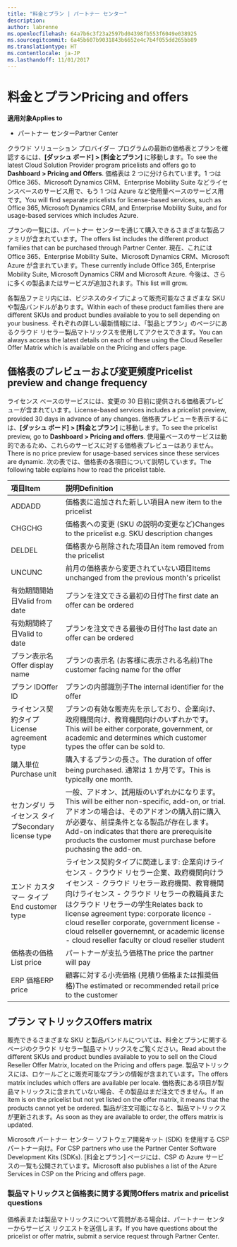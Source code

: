 ```yaml
---
title: "料金とプラン | パートナー センター"
description: 
author: labrenne
ms.openlocfilehash: 64a7b6c3f23a2597bd04398fb553f6049e038925
ms.sourcegitcommit: 6a45b607b9031843b6652e4c7b4f055dd265bb89
ms.translationtype: HT
ms.contentlocale: ja-JP
ms.lasthandoff: 11/01/2017
---
```

# <a name="pricing-and-offers"></a><span data-ttu-id="99ec4-102">料金とプラン</span><span class="sxs-lookup"><span data-stu-id="99ec4-102">Pricing and offers</span></span>

**<span data-ttu-id="99ec4-103">適用対象</span><span class="sxs-lookup"><span data-stu-id="99ec4-103">Applies to</span></span>**

-  <span data-ttu-id="99ec4-104">パートナー センター</span><span class="sxs-lookup"><span data-stu-id="99ec4-104">Partner Center</span></span>

<span data-ttu-id="99ec4-105">クラウド ソリューション プロバイダー プログラムの最新の価格表とプランを確認するには、**[ダッシュ ボード] > [料金とプラン]** に移動します。</span><span class="sxs-lookup"><span data-stu-id="99ec4-105">To see the latest Cloud Solution Provider program pricelists and offers go to **Dashboard > Pricing and Offers**.</span></span> <span data-ttu-id="99ec4-106">価格表は 2 つに分けられています。1 つは Office 365、Microsoft Dynamics CRM、Enterprise Mobility Suite などライセンスベースのサービス用で、もう 1 つは Azure など使用量ベースのサービス用です。</span><span class="sxs-lookup"><span data-stu-id="99ec4-106">You will find separate pricelists for license-based services, such as Office 365, Microsoft Dynamics CRM, and Enterprise Mobility Suite, and for usage-based services which includes Azure.</span></span> 

<span data-ttu-id="99ec4-107">プランの一覧には、パートナー センターを通じて購入できるさまざまな製品ファミリが含まれています。</span><span class="sxs-lookup"><span data-stu-id="99ec4-107">The offers list includes the different product families that can be purchased through Partner Center.</span></span> <span data-ttu-id="99ec4-108">現在、これには Office 365、Enterprise Mobility Suite、Microsoft Dynamics CRM、Microsoft Azure が含まれています。</span><span class="sxs-lookup"><span data-stu-id="99ec4-108">These currently include Office 365, Enterprise Mobility Suite, Microsoft Dynamics CRM and Microsoft Azure.</span></span> <span data-ttu-id="99ec4-109">今後は、さらに多くの製品またはサービスが追加されます。</span><span class="sxs-lookup"><span data-stu-id="99ec4-109">This list will grow.</span></span>

<span data-ttu-id="99ec4-110">各製品ファミリ内には、ビジネスのタイプによって販売可能なさまざまな SKU や製品バンドルがあります。</span><span class="sxs-lookup"><span data-stu-id="99ec4-110">Within each of these product families there are different SKUs and product bundles available to you to sell depending on your business.</span></span> <span data-ttu-id="99ec4-111">それぞれの詳しい最新情報には、「製品とプラン」のページにあるクラウド リセラー製品マトリックスを使用してアクセスできます。</span><span class="sxs-lookup"><span data-stu-id="99ec4-111">You can always access the latest details on each of these using the Cloud Reseller Offer Matrix which is available on the Pricing and offers page.</span></span>

## <a name="pricelist-preview-and-change-frequency"></a><span data-ttu-id="99ec4-112">価格表のプレビューおよび変更頻度</span><span class="sxs-lookup"><span data-stu-id="99ec4-112">Pricelist preview and change frequency</span></span> 

<span data-ttu-id="99ec4-113">ライセンス ベースのサービスには、変更の 30 日前に提供される価格表プレビューが含まれています。</span><span class="sxs-lookup"><span data-stu-id="99ec4-113">License-based services includes a pricelist preview, provided 30 days in advance of any changes.</span></span> <span data-ttu-id="99ec4-114">価格表プレビューを表示するには、**[ダッシュ ボード] > [料金とプラン]** に移動します。</span><span class="sxs-lookup"><span data-stu-id="99ec4-114">To see the pricelist preview, go to **Dashboard > Pricing and offers**.</span></span> <span data-ttu-id="99ec4-115">使用量ベースのサービスは動的であるため、これらのサービスに対する価格表プレビューはありません。</span><span class="sxs-lookup"><span data-stu-id="99ec4-115">There is no price preview for usage-based services since these services are dynamic.</span></span> <span data-ttu-id="99ec4-116">次の表では、価格表の各項目について説明しています。</span><span class="sxs-lookup"><span data-stu-id="99ec4-116">The following table explains how to read the pricelist table.</span></span>

|**<span data-ttu-id="99ec4-117">項目</span><span class="sxs-lookup"><span data-stu-id="99ec4-117">Item</span></span>**        |**<span data-ttu-id="99ec4-118">説明</span><span class="sxs-lookup"><span data-stu-id="99ec4-118">Definition</span></span>**      |
|:-----------   |:-----------   |
|<span data-ttu-id="99ec4-119">ADD</span><span class="sxs-lookup"><span data-stu-id="99ec4-119">ADD</span></span>   |<span data-ttu-id="99ec4-120">価格表に追加された新しい項目</span><span class="sxs-lookup"><span data-stu-id="99ec4-120">A new item to the pricelist</span></span>|
|<span data-ttu-id="99ec4-121">CHG</span><span class="sxs-lookup"><span data-stu-id="99ec4-121">CHG</span></span>   |<span data-ttu-id="99ec4-122">価格表への変更 (SKU の説明の変更など)</span><span class="sxs-lookup"><span data-stu-id="99ec4-122">Changes to the pricelist e.g. SKU description changes</span></span>|
|<span data-ttu-id="99ec4-123">DEL</span><span class="sxs-lookup"><span data-stu-id="99ec4-123">DEL</span></span>   |<span data-ttu-id="99ec4-124">価格表から削除された項目</span><span class="sxs-lookup"><span data-stu-id="99ec4-124">An item removed from the pricelist</span></span>|
|<span data-ttu-id="99ec4-125">UNC</span><span class="sxs-lookup"><span data-stu-id="99ec4-125">UNC</span></span>   |<span data-ttu-id="99ec4-126">前月の価格表から変更されていない項目</span><span class="sxs-lookup"><span data-stu-id="99ec4-126">Items unchanged from the previous month's pricelist</span></span>   |
|<span data-ttu-id="99ec4-127">有効期間開始日</span><span class="sxs-lookup"><span data-stu-id="99ec4-127">Valid from date</span></span>   |<span data-ttu-id="99ec4-128">プランを注文できる最初の日付</span><span class="sxs-lookup"><span data-stu-id="99ec4-128">The first date an offer can be ordered</span></span>    |
|<span data-ttu-id="99ec4-129">有効期間終了日</span><span class="sxs-lookup"><span data-stu-id="99ec4-129">Valid to date</span></span>   |<span data-ttu-id="99ec4-130">プランを注文できる最後の日付</span><span class="sxs-lookup"><span data-stu-id="99ec4-130">The last date an offer can be ordered</span></span>   |
|<span data-ttu-id="99ec4-131">プラン表示名</span><span class="sxs-lookup"><span data-stu-id="99ec4-131">Offer display name</span></span>   |<span data-ttu-id="99ec4-132">プランの表示名 (お客様に表示される名前)</span><span class="sxs-lookup"><span data-stu-id="99ec4-132">The customer facing name for the offer</span></span>   |
|<span data-ttu-id="99ec4-133">プラン ID</span><span class="sxs-lookup"><span data-stu-id="99ec4-133">Offer ID</span></span>   |<span data-ttu-id="99ec4-134">プランの内部識別子</span><span class="sxs-lookup"><span data-stu-id="99ec4-134">The internal identifier for the offer</span></span>   |
|<span data-ttu-id="99ec4-135">ライセンス契約タイプ</span><span class="sxs-lookup"><span data-stu-id="99ec4-135">License agreement type</span></span>   |<span data-ttu-id="99ec4-136">プランの有効な販売先を示しており、企業向け、政府機関向け、教育機関向けのいずれかです。</span><span class="sxs-lookup"><span data-stu-id="99ec4-136">This will be either corporate, government, or academic and determines which customer types the offer can be sold to.</span></span>|
|<span data-ttu-id="99ec4-137">購入単位</span><span class="sxs-lookup"><span data-stu-id="99ec4-137">Purchase unit</span></span>   |<span data-ttu-id="99ec4-138">購入するプランの長さ。</span><span class="sxs-lookup"><span data-stu-id="99ec4-138">The duration of offer being purchased.</span></span> <span data-ttu-id="99ec4-139">通常は 1 か月です。</span><span class="sxs-lookup"><span data-stu-id="99ec4-139">This is typically one month.</span></span>   |
|<span data-ttu-id="99ec4-140">セカンダリ ライセンス タイプ</span><span class="sxs-lookup"><span data-stu-id="99ec4-140">Secondary license type</span></span>   |<span data-ttu-id="99ec4-141">一般、アドオン、試用版のいずれかになります。</span><span class="sxs-lookup"><span data-stu-id="99ec4-141">This will be either non-specific, add-on, or trial.</span></span> <span data-ttu-id="99ec4-142">アドオンの場合は、そのアドオンの購入前に購入が必要な、前提条件となる製品が存在します。</span><span class="sxs-lookup"><span data-stu-id="99ec4-142">Add-on indicates that there are prerequisite products the customer must purchase before puchasing the add-on.</span></span>|
|<span data-ttu-id="99ec4-143">エンド カスタマー タイプ</span><span class="sxs-lookup"><span data-stu-id="99ec4-143">End customer type</span></span>   |<span data-ttu-id="99ec4-144">ライセンス契約タイプに関連します: 企業向けライセンス - クラウド リセラー企業、政府機関向けライセンス - クラウド リセラー政府機関、教育機関向けライセンス - クラウド リセラーの教職員またはクラウド リセラーの学生</span><span class="sxs-lookup"><span data-stu-id="99ec4-144">Relates back to license agreement type: corporate licence - cloud reseller corporate, government license - cloud relseller governemnt, or academic license - cloud reseller faculty or cloud reseller student</span></span>   |
|<span data-ttu-id="99ec4-145">価格表の価格</span><span class="sxs-lookup"><span data-stu-id="99ec4-145">List price</span></span>   |<span data-ttu-id="99ec4-146">パートナーが支払う価格</span><span class="sxs-lookup"><span data-stu-id="99ec4-146">The price the partner will pay</span></span>   |
|<span data-ttu-id="99ec4-147">ERP 価格</span><span class="sxs-lookup"><span data-stu-id="99ec4-147">ERP price</span></span>   |<span data-ttu-id="99ec4-148">顧客に対する小売価格 (見積り価格または推奨価格)</span><span class="sxs-lookup"><span data-stu-id="99ec4-148">The estimated or recommended retail price to the customer</span></span>   |

## <a name="offers-matrix"></a><span data-ttu-id="99ec4-149">プラン マトリックス</span><span class="sxs-lookup"><span data-stu-id="99ec4-149">Offers matrix</span></span>

<span data-ttu-id="99ec4-150">販売できるさまざまな SKU と製品バンドルについては、料金とプランに関するページのクラウド リセラー製品マトリックスをご覧ください。</span><span class="sxs-lookup"><span data-stu-id="99ec4-150">Read about the different SKUs and product bundles available to you to sell on the Cloud Reseller Offer Matrix, located on the Pricing and offers page.</span></span> <span data-ttu-id="99ec4-151">製品マトリックスには、ロケールごとに販売可能なプランの情報が含まれています。</span><span class="sxs-lookup"><span data-stu-id="99ec4-151">The offers matrix includes which offers are available per locale.</span></span> <span data-ttu-id="99ec4-152">価格表にある項目が製品マトリックスに含まれていない場合、その製品はまだ注文できません。</span><span class="sxs-lookup"><span data-stu-id="99ec4-152">If an item is on the pricelist but not yet listed on the offer matrix, it means that the products cannot yet be ordered.</span></span> <span data-ttu-id="99ec4-153">製品が注文可能になると、製品マトリックスが更新されます。</span><span class="sxs-lookup"><span data-stu-id="99ec4-153">As soon as they are available to order, the offers matrix is updated.</span></span>

<span data-ttu-id="99ec4-154">Microsoft パートナー センター ソフトウェア開発キット (SDK) を使用する CSP パートナー向け。</span><span class="sxs-lookup"><span data-stu-id="99ec4-154">For CSP partners who use the Partner Center Software Development Kits (SDKs).</span></span> <span data-ttu-id="99ec4-155">[料金とプラン] ページには、CSP の Azure サービスの一覧も公開されています。</span><span class="sxs-lookup"><span data-stu-id="99ec4-155">Microsoft also publishes a list of the Azure Services in CSP on the Pricing and offers page.</span></span>

### <a name="offers-matrix-and-pricelist-questions"></a><span data-ttu-id="99ec4-156">製品マトリックスと価格表に関する質問</span><span class="sxs-lookup"><span data-stu-id="99ec4-156">Offers matrix and pricelist questions</span></span>

<span data-ttu-id="99ec4-157">価格表または製品マトリックスについて質問がある場合は、パートナー センターからサービス リクエストを送信します。</span><span class="sxs-lookup"><span data-stu-id="99ec4-157">If you have questions about the pricelist or offer matrix, submit a service request through Partner Center.</span></span>
